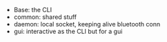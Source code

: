 - Base: the CLI
- common: shared stuff
- daemon: local socket, keeping alive bluetooth conn
- gui: interactive as the CLI but for a gui
